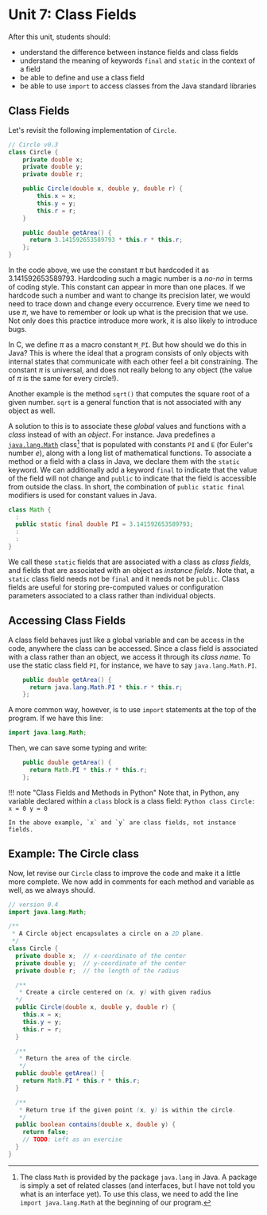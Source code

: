 # Unit 7: Class Fields

After this unit, students should:

- understand the difference between instance fields and class fields
- understand the meaning of keywords `final` and `static` in the context of a field
- be able to define and use a class field
- be able to use `import` to access classes from the Java standard libraries

## Class Fields 

Let's revisit the following implementation of `Circle`.
```Java
// Circle v0.3
class Circle {
	private double x;
	private double y;
	private double r;

	public Circle(double x, double y, double r) {
		this.x = x;
		this.y = y;
		this.r = r;
	}

	public double getArea() {
	  return 3.141592653589793 * this.r * this.r;
	};
}
```

In the code above, we use the constant $\pi$ but hardcoded it as 3.141592653589793.  Hardcoding such a magic number is a _no-no_ in terms of coding style.  This constant can appear in more than one places. If we hardcode such a number and want to change its precision later, we would need to trace down and change every occurrence.  Every time we need to use $\pi$, we have to remember or look up what is the precision that we use.  Not only does this practice introduce more work, it is also likely to introduce bugs.  

In C, we define $\pi$ as a macro constant `M_PI`.  But how should we do this in Java?  This is where the ideal that a program consists of only objects with internal states that communicate with each other feel a bit constraining.  The constant $\pi$ is universal, and does not really belong to any object (the value of $\pi$ is the same for every circle!).  

Another example is the method `sqrt()` that computes the square root of a given number.  `sqrt` is a general function that is not associated with any object as well.

A solution to this is to associate these _global_ values and functions with a _class_ instead of with an _object_.  For instance. Java predefines a [`java.lang.Math`](https://docs.oracle.com/en/java/javase/11/docs/api/java.base/java/lang/Math.html) class[^1] that is populated with constants `PI` and `E` (for Euler's number $e$), along with a long list of mathematical functions.  To associate a method or a field with a class in Java, we declare them with the `static` keyword.  We can additionally add a keyword `final` to indicate that the value of the field will not change and `public` to indicate that the field is accessible from outside the class.  In short, the combination of `public static final` modifiers is used for constant values in Java.

[^1]: The class `Math` is provided by the package `java.lang` in Java.  A package is simply a set of related classes (and interfaces, but I have not told you what is an interface yet).  To use this class, we need to add the line `import java.lang.Math` at the beginning of our program.

```Java
class Math {
  :
  public static final double PI = 3.141592653589793;
  :
  :
}
```

We call these `static` fields that are associated with a class as _class fields_, and fields that are associated with an object as _instance fields_.  Note that, a `static` class field needs not be `final` and it needs not be `public`.  Class fields are useful for storing pre-computed values or configuration parameters associated to a class rather than individual objects.

## Accessing Class Fields

A class field behaves just like a global variable and can be access in the code, anywhere the class can be accessed.  Since a class field is associated with a class rather than an object, we access it through its  _class name_.  To use the static class field `PI`, for instance, we have to say `java.lang.Math.PI`.
```Java
	public double getArea() {
	  return java.lang.Math.PI * this.r * this.r;
	};
```

A more common way, however, is to use `import` statements at the top of the program.  If we have this line:
```Java
import java.lang.Math;
```

Then, we can save some typing and write:
```Java
	public double getArea() {
	  return Math.PI * this.r * this.r;
	};
```

!!! note "Class Fields and Methods in Python"
    Note that, in Python, any variable declared within a `class` block is a class field:
    ```Python
    class Circle:
      x = 0
      y = 0
    ```

    In the above example, `x` and `y` are class fields, not instance fields.

## Example: The Circle class

Now, let revise our `Circle` class to improve the code and make it a little more complete.  We now add in comments for each method and variable as well, as we always should.

```Java
// version 0.4
import java.lang.Math;

/**
 * A Circle object encapsulates a circle on a 2D plane.  
 */
class Circle {
  private double x;  // x-coordinate of the center
  private double y;  // y-coordinate of the center
  private double r;  // the length of the radius

  /**
   * Create a circle centered on (x, y) with given radius
  */
  public Circle(double x, double y, double r) {
    this.x = x;
    this.y = y;
    this.r = r;
  }

  /**
   * Return the area of the circle.
   */
  public double getArea() {
    return Math.PI * this.r * this.r;
  }

  /**
   * Return true if the given point (x, y) is within the circle.
   */
  public boolean contains(double x, double y) {
    return false; 
	// TODO: Left as an exercise
  }
}
```
